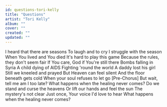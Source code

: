 ```yaml
---
id: questions-tori-kelly
title: "Questions"
artist: "Tori Kelly"
album: ""
cover: ""
created: ""
updated: ""
---
```


I heard that there are seasons
To laugh and to cry
I struggle with the season
When You lived and You died
It's hard to play this game
Because the rules, they don't seem fair
If You care, God if You're still there
Bombs falling in Syria
A child dying of AIDS
Fighting 'round the world
A daddy lost his girl
Still we kneeled and prayed
But Heaven can feel silent
And the floor beneath gets cold
When your soul refuses to let go
[Pre-Chorus]
But wait, tell me am I too late?
What happens when the healing never comes?
Do we stand and curse the heavens
Or lift our hands and feel the sun
The mystery's not clear
Just once, Your voice I'd love to hear
What happens when the healing never comes?